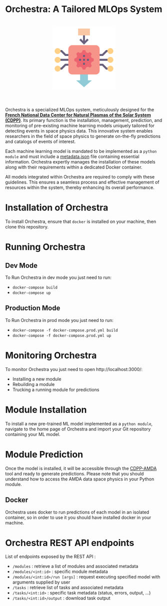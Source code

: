 # Orchestra: A Tailored MLOps System

<h1 align="center">
<img src="https://github.com/menouarazib/orchestra/blob/master/frontend/src/logo.png?raw=true" width="200">
</h1><br>

Orchestra is a specialized MLOps system, meticulously designed for the [**French National Data Center for Natural Plasmas of the Solar System (CDPP)**](https://cdpp.cnes.fr/). Its primary function is the installation, management, prediction, and monitoring of pre-existing machine learning models uniquely tailored for detecting events in space physics data. This innovative system enables researchers in the field of space physics to generate on-the-fly predictions and catalogs of events of interest.

Each machine learning model is mandated to be implemented as a `python module` and must include a [metadata.json](https://github.com/menouarazib/orchestra/blob/master/metadata.json) file containing essential information. Orchestra expertly manages the installation of these models along with their requirements within a dedicated Docker container.

All models integrated within Orchestra are required to comply with these guidelines. This ensures a seamless process and effective management of resources within the system, thereby enhancing its overall performance.

# Installation of Orchestra

To install Orchestra, ensure that `docker` is installed on your machine, then clone this repository.

# Running Orchestra

## Dev Mode

To Run Orchestra in dev mode you just need to run:

- `docker-compose build`
- `docker-compose up`

## Production Mode

To Run Orchestra in prod mode you just need to run:

- `docker-compose -f docker-compose.prod.yml build`
- `docker-compose -f docker-compose.prod.yml up`

# Monitoring Orchestra

To monitor Orchestra you just need to open http://localhost:3000/:

- Installing a new module
- Rebuilding a module
- Trucking a running module for predictions

# Module Installation

To install a new pre-trained ML model implemented as a `python module`, navigate to the home page of Orchestra and import your Git repository containing your ML model.

# Module Prediction

Once the model is installed, it will be accessible through the [CDPP-AMDA](http://amda.irap.omp.eu/) tool and ready to generate predictions. Please note that you should understand how to access the AMDA data space physics in your Python module.

## Docker

Orchestra uses docker to run predictions of each model in an isolated container, so in order to use it you should have installed docker in your machine.

# Orchestra REST API endpoints

List of endpoints exposed by the REST API :

- `/modules` : retrieve a list of modules and associated metadata
- `/modules/<int:id>` : specific module metadata
- `/modules/<int:id>/run [args]` : request executing specified model with arguments supplied by user
- `/tasks` : retrieve list of tasks and associated metadata
- `/tasks/<int:id>` : specific task metadata (status, errors, output, ...)
- `/tasks/<int:id>/output` : download task output
